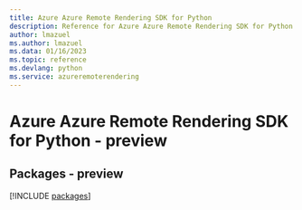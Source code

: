 ```yaml
---
title: Azure Azure Remote Rendering SDK for Python
description: Reference for Azure Azure Remote Rendering SDK for Python
author: lmazuel
ms.author: lmazuel
ms.data: 01/16/2023
ms.topic: reference
ms.devlang: python
ms.service: azureremoterendering
---
```

# Azure Azure Remote Rendering SDK for Python - preview
## Packages - preview
[!INCLUDE [packages](azure-remote-rendering-index.md)]